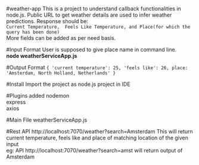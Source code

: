 #weather-app
This is a project to understand callback functionalities in node.js.
Public URL to get weather details are used to infer weather predictions.
Response should be:       
    `Current Temperature, 
    Feels Like Temperature, and
    Place(for which the query has been done)`                                                        
More fields can be added as per need basis.

#Input Format
User is supposed to give place name in command line.         
 **node weatherServiceApp.js** 

#Output Format
`{
'current temperature': 25,
'feels like': 26,
place: 'Amsterdam, North Holland, Netherlands'
}`

#Install
Import the project as node.js project in IDE

#Plugins added
nodemon      
express     
axios

#Main File
weatherServiceApp.js

#Rest API
http://localhost:7070/weather?search=Amsterdam
This will return current temperature, feels like and place of matching location of the given input      
eg: API http://localhost:7070/weather?search=amst will return output of Amsterdam

